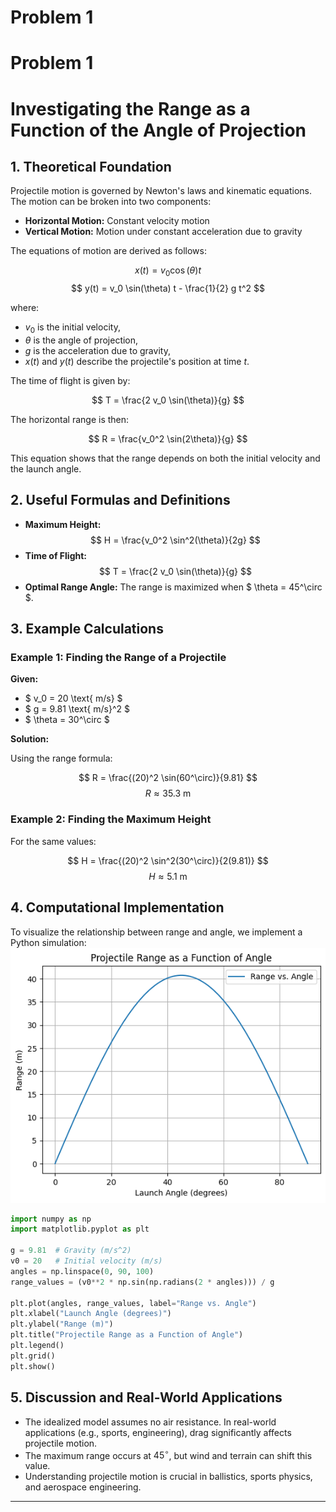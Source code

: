 # Problem 1
# Problem 1
# Investigating the Range as a Function of the Angle of Projection

## 1. Theoretical Foundation

Projectile motion is governed by Newton's laws and kinematic equations. The motion can be broken into two components:

- **Horizontal Motion:** Constant velocity motion
- **Vertical Motion:** Motion under constant acceleration due to gravity

The equations of motion are derived as follows:

$$ x(t) = v_0 \cos(\theta) t $$
$$ y(t) = v_0 \sin(\theta) t - \frac{1}{2} g t^2 $$

where:
- $v_0$ is the initial velocity,
- $\theta$ is the angle of projection,
- $g$ is the acceleration due to gravity,
- $x(t)$ and $y(t)$ describe the projectile's position at time $t$.

The time of flight is given by:

$$ T = \frac{2 v_0 \sin(\theta)}{g} $$

The horizontal range is then:

$$ R = \frac{v_0^2 \sin(2\theta)}{g} $$

This equation shows that the range depends on both the initial velocity and the launch angle.

## 2. Useful Formulas and Definitions

- **Maximum Height:**
  $$ H = \frac{v_0^2 \sin^2(\theta)}{2g} $$
- **Time of Flight:**
  $$ T = \frac{2 v_0 \sin(\theta)}{g} $$
- **Optimal Range Angle:**
  The range is maximized when $ \theta = 45^\circ $.

## 3. Example Calculations

### Example 1: Finding the Range of a Projectile

**Given:**
- $ v_0 = 20 \text{ m/s} $
- $ g = 9.81 \text{ m/s}^2 $
- $ \theta = 30^\circ $

**Solution:**

Using the range formula:

$$ R = \frac{(20)^2 \sin(60^\circ)}{9.81} $$
$$ R \approx 35.3 \text{ m} $$

### Example 2: Finding the Maximum Height

For the same values:

$$ H = \frac{(20)^2 \sin^2(30^\circ)}{2(9.81)} $$
$$ H \approx 5.1 \text{ m} $$

## 4. Computational Implementation

To visualize the relationship between range and angle, we implement a Python simulation:
![alt text](image-1.png)
```python
import numpy as np
import matplotlib.pyplot as plt

g = 9.81  # Gravity (m/s^2)
v0 = 20   # Initial velocity (m/s)
angles = np.linspace(0, 90, 100)
range_values = (v0**2 * np.sin(np.radians(2 * angles))) / g

plt.plot(angles, range_values, label="Range vs. Angle")
plt.xlabel("Launch Angle (degrees)")
plt.ylabel("Range (m)")
plt.title("Projectile Range as a Function of Angle")
plt.legend()
plt.grid()
plt.show()
```

## 5. Discussion and Real-World Applications

- The idealized model assumes no air resistance. In real-world applications (e.g., sports, engineering), drag significantly affects projectile motion.
- The maximum range occurs at $45^\circ$, but wind and terrain can shift this value.
- Understanding projectile motion is crucial in ballistics, sports physics, and aerospace engineering.

---
